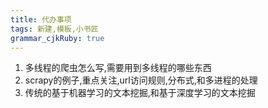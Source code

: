 ```yaml
---
title: 代办事项
tags: 新建,模板,小书匠
grammar_cjkRuby: true
---
```


1. 多线程的爬虫怎么写,需要用到多线程的哪些东西
2. scrapy的例子,重点关注,url访问规则,分布式,和多进程的处理
3. 传统的基于机器学习的文本挖掘,和基于深度学习的文本挖掘
